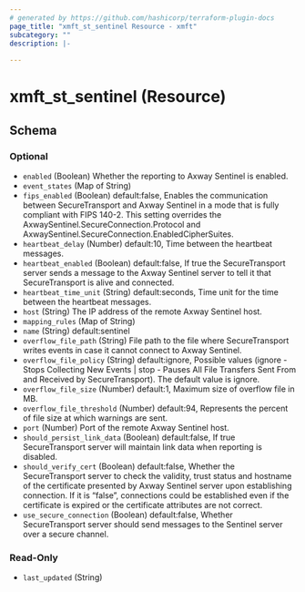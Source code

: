 ```yaml
---
# generated by https://github.com/hashicorp/terraform-plugin-docs
page_title: "xmft_st_sentinel Resource - xmft"
subcategory: ""
description: |-
  
---
```


# xmft_st_sentinel (Resource)





<!-- schema generated by tfplugindocs -->
## Schema

### Optional

- `enabled` (Boolean) Whether the reporting to Axway Sentinel is enabled.
- `event_states` (Map of String)
- `fips_enabled` (Boolean) default:false, Enables the communication between SecureTransport and Axway Sentinel in a mode that is fully compliant with FIPS 140-2. This setting overrides the AxwaySentinel.SecureConnection.Protocol and AxwaySentinel.SecureConnection.EnabledCipherSuites.
- `heartbeat_delay` (Number) default:10, Time between the heartbeat messages.
- `heartbeat_enabled` (Boolean) default:false, If true the SecureTransport server sends a message to the Axway Sentinel server to tell it that SecureTransport is alive and connected.
- `heartbeat_time_unit` (String) default:seconds, Time unit for the time between the heartbeat messages.
- `host` (String) The IP address of the remote Axway Sentinel host.
- `mapping_rules` (Map of String)
- `name` (String) default:sentinel
- `overflow_file_path` (String) File path to the file where SecureTransport writes events in case it cannot connect to Axway Sentinel.
- `overflow_file_policy` (String) default:ignore, Possible values (ignore - Stops Collecting New Events | stop - Pauses All File Transfers Sent From and Received by SecureTransport). The default value is ignore.
- `overflow_file_size` (Number) default:1, Maximum size of overflow file in MB.
- `overflow_file_threshold` (Number) default:94, Represents the percent of file size at which warnings are sent.
- `port` (Number) Port of the remote Axway Sentinel host.
- `should_persist_link_data` (Boolean) default:false, If true SecureTransport server will maintain link data when reporting is disabled.
- `should_verify_cert` (Boolean) default:false, Whether the SecureTransport server to check the validity, trust status and hostname of the certificate presented by Axway Sentinel server upon establishing connection. If it is “false”, connections could be established even if the certificate is expired or the certificate attributes are not correct.
- `use_secure_connection` (Boolean) default:false, Whether SecureTransport server should send messages to the Sentinel server over a secure channel.

### Read-Only

- `last_updated` (String)
